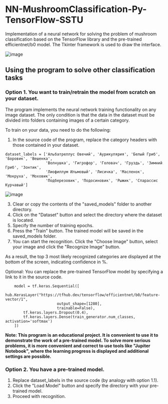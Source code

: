# NN-MushroomClassification-Py-TensorFlow-SSTU

Implementation of a neural network for solving the problem of mushroom сlassification based on the TensorFlow library and the pre-trained efficientnet/b0 model. The Tkinter framework is used to draw the interface.

![image](https://github.com/ruddanil/NN-MushroomRecognition-Py-TensorFlow-SSTU/assets/25799951/c698a75d-d6ef-49fa-a3fc-b58ea7996b8d)

## Using the program to solve other сlassification tasks

### Option 1. You want to train/retrain the model from scratch on your dataset.

The program implements the neural network training functionality on any image dataset. The only condition is that the data in the dataset must be divided into folders containing images of a certain category.

To train on your data, you need to do the following:
1. In the source code of the program, replace the category headers with those contained in your dataset.
```
dataset_labels = ['Альбатреллус Овечий', 'Аурикулярия', 'Белый Гриб', 'Боровик', 'Вешенка',
                  'Волнушка', 'Гигрофор', 'Головач', 'Груздь', 'Зимний Гриб', 'Зонтик',
                  'Лиофиллум Ильмовый', 'Лисичка', 'Масленок', 'Мокруха', 'Моховик',
                  'Подберезовик', 'Подосиновик', 'Рыжик', 'Спарассис Курчавый']
```
![image](https://github.com/ruddanil/NN-MushroomRecognition-Py-TensorFlow-SSTU/assets/25799951/e6904f11-1611-46da-9868-4b9dbe9a975b)

3. Clear or copy the contents of the "saved_models" folder to another directory.
4. Click on the "Dataset" button and select the directory where the dataset is located.
5. Specify the number of training epochs.
6. Press the "Train" button. The trained model will be saved in the saved_models folder.
7. You can start the recognition. Click the "Choose Image" button, select your image and click the "Recognize Image" button.

As a result, the top 3 most likely recognized categories are displayed at the bottom of the screen, indicating confidence in %.

Optional: You can replace the pre-trained TensorFlow model by specifying a link to it in the source code.
```
    model = tf.keras.Sequential([
        hub.KerasLayer("https://tfhub.dev/tensorflow/efficientnet/b0/feature-vector/1",
                       output_shape=[1280],
                       trainable=False),
        tf.keras.layers.Dropout(0.4),
        tf.keras.layers.Dense(train_generator.num_classes, activation='softmax')
    ])
```
**Note: This program is an educational project. It is convenient to use it to demonstrate the work of a pre-trained model. To solve more serious problems, it is more convenient and correct to use tools like "Jupiter Notebook", where the learning progress is displayed and additional settings are possible.**

### Option 2. You have a pre-trained model.

1. Replace dataset_labels in the source code (by analogy with option 1.1).
2. Click the "Load Model" button and specify the directory with your pre-trained model.
3. Proceed with recognition.


